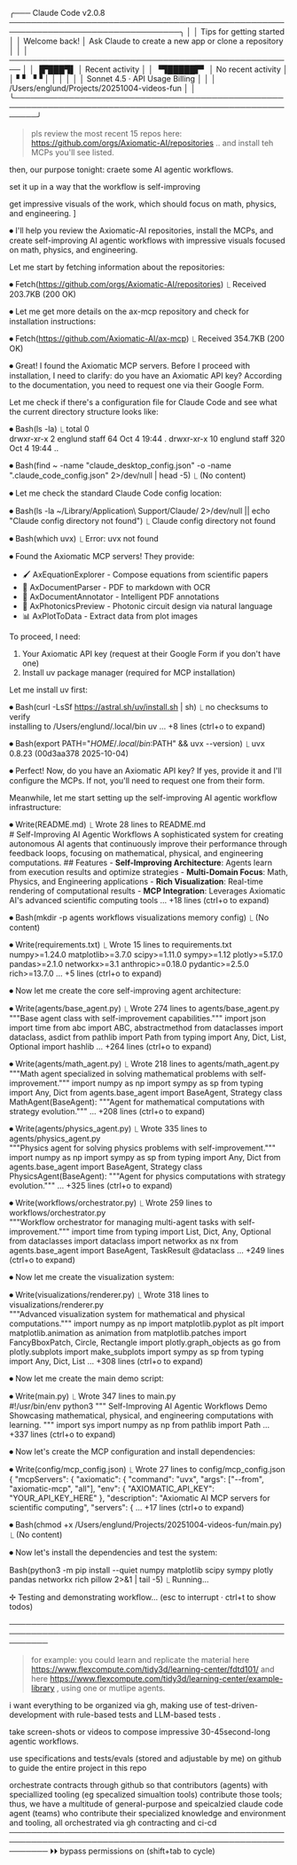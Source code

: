 
╭─── Claude Code v2.0.8 ─────────────────────────────────────────────────────────────────────────────────╮
│                                                 │ Tips for getting started                             │
│                  Welcome back!                  │ Ask Claude to create a new app or clone a repository │
│                                                 │ ──────────────────────────────────────────────────── │
│                     ▐▛███▜▌                     │ Recent activity                                      │
│                    ▝▜█████▛▘                    │ No recent activity                                   │
│                      ▘▘ ▝▝                      │                                                      │
│                                                 │                                                      │
│         Sonnet 4.5 · API Usage Billing          │                                                      │
│   /Users/englund/Projects/20251004-videos-fun   │                                                      │
╰────────────────────────────────────────────────────────────────────────────────────────────────────────╯

> pls review the most recent 15  repos here: https://github.com/orgs/Axiomatic-AI/repositories .. and 
install teh MCPs you'll see listed. 

then, our purpose tonight: craete some AI agentic workflows. 

set it up in a way that the workflow is self-improving

get impressive visuals of the work, which should focus on math, physics, and engineering. 
] 

⏺ I'll help you review the Axiomatic-AI repositories, install the MCPs, and create self-improving AI
  agentic workflows with impressive visuals focused on math, physics, and engineering.

  Let me start by fetching information about the repositories:

⏺ Fetch(https://github.com/orgs/Axiomatic-AI/repositories)
  ⎿  Received 203.7KB (200 OK)

⏺ Let me get more details on the ax-mcp repository and check for installation instructions:

⏺ Fetch(https://github.com/Axiomatic-AI/ax-mcp)
  ⎿  Received 354.7KB (200 OK)

⏺ Great! I found the Axiomatic MCP servers. Before I proceed with installation, I need to clarify: do
  you have an Axiomatic API key? According to the documentation, you need to request one via their
  Google Form.

  Let me check if there's a configuration file for Claude Code and see what the current directory
  structure looks like:

⏺ Bash(ls -la)
  ⎿  total 0                                           
     drwxr-xr-x   2 englund  staff   64 Oct  4 19:44 .
     drwxr-xr-x  10 englund  staff  320 Oct  4 19:44 ..

⏺ Bash(find ~ -name "claude_desktop_config.json" -o -name ".claude_code_config.json" 2>/dev/null | head -5)
  ⎿  (No content)

⏺ Let me check the standard Claude Code config location:

⏺ Bash(ls -la ~/Library/Application\ Support/Claude/ 2>/dev/null || echo "Claude config directory not
      found")
  ⎿  Claude config directory not found

⏺ Bash(which uvx)
  ⎿  Error: uvx not found

⏺ Found the Axiomatic MCP servers! They provide:
  - 🖌️ AxEquationExplorer - Compose equations from scientific papers
  - 📄 AxDocumentParser - PDF to markdown with OCR
  - 📝 AxDocumentAnnotator - Intelligent PDF annotations
  - 🔬 AxPhotonicsPreview - Photonic circuit design via natural language
  - 📊 AxPlotToData - Extract data from plot images

  To proceed, I need:
  1. Your Axiomatic API key (request at their Google Form if you don't have one)
  2. Install uv package manager (required for MCP installation)

  Let me install uv first:

⏺ Bash(curl -LsSf https://astral.sh/uv/install.sh | sh)
  ⎿  no checksums to verify                 
     installing to /Users/englund/.local/bin
       uv
     … +8 lines (ctrl+o to expand)

⏺ Bash(export PATH="$HOME/.local/bin:$PATH" && uvx --version)
  ⎿  uvx 0.8.23 (00d3aa378 2025-10-04)

⏺ Perfect! Now, do you have an Axiomatic API key? If yes, provide it and I'll configure the MCPs. If
  not, you'll need to request one from their form.

  Meanwhile, let me start setting up the self-improving AI agentic workflow infrastructure:

⏺ Write(README.md)
  ⎿  Wrote 28 lines to README.md                                                                      
     # Self-Improving AI Agentic Workflows
     A sophisticated system for creating autonomous AI agents that continuously improve their
     performance through feedback loops, focusing on mathematical, physical, and engineering
     computations.
     ## Features
     - **Self-Improving Architecture**: Agents learn from execution results and optimize strategies
     - **Multi-Domain Focus**: Math, Physics, and Engineering applications
     - **Rich Visualization**: Real-time rendering of computational results
     - **MCP Integration**: Leverages Axiomatic AI's advanced scientific computing tools
     … +18 lines (ctrl+o to expand)

⏺ Bash(mkdir -p agents workflows visualizations memory config)
  ⎿  (No content)

⏺ Write(requirements.txt)
  ⎿  Wrote 15 lines to requirements.txt
     numpy>=1.24.0
     matplotlib>=3.7.0
     scipy>=1.11.0
     sympy>=1.12
     plotly>=5.17.0
     pandas>=2.1.0
     networkx>=3.1
     anthropic>=0.18.0
     pydantic>=2.5.0
     rich>=13.7.0
     … +5 lines (ctrl+o to expand)

⏺ Now let me create the core self-improving agent architecture:

⏺ Write(agents/base_agent.py)
  ⎿  Wrote 274 lines to agents/base_agent.py                   
     """Base agent class with self-improvement capabilities."""
     import json
     import time
     from abc import ABC, abstractmethod
     from dataclasses import dataclass, asdict
     from pathlib import Path
     from typing import Any, Dict, List, Optional
     import hashlib
     … +264 lines (ctrl+o to expand)

⏺ Write(agents/math_agent.py)
  ⎿  Wrote 218 lines to agents/math_agent.py                                             
     """Math agent specialized in solving mathematical problems with self-improvement."""
     import numpy as np
     import sympy as sp
     from typing import Any, Dict
     from agents.base_agent import BaseAgent, Strategy
     class MathAgent(BaseAgent):
         """Agent for mathematical computations with strategy evolution."""
     … +208 lines (ctrl+o to expand)

⏺ Write(agents/physics_agent.py)
  ⎿  Wrote 335 lines to agents/physics_agent.py                             
     """Physics agent for solving physics problems with self-improvement."""
     import numpy as np
     import sympy as sp
     from typing import Any, Dict
     from agents.base_agent import BaseAgent, Strategy
     class PhysicsAgent(BaseAgent):
         """Agent for physics computations with strategy evolution."""
     … +325 lines (ctrl+o to expand)

⏺ Write(workflows/orchestrator.py)
  ⎿  Wrote 259 lines to workflows/orchestrator.py                                     
     """Workflow orchestrator for managing multi-agent tasks with self-improvement."""
     import time
     from typing import List, Dict, Any, Optional
     from dataclasses import dataclass
     import networkx as nx
     from agents.base_agent import BaseAgent, TaskResult
     @dataclass
     … +249 lines (ctrl+o to expand)

⏺ Now let me create the visualization system:

⏺ Write(visualizations/renderer.py)
  ⎿  Wrote 318 lines to visualizations/renderer.py                                  
     """Advanced visualization system for mathematical and physical computations."""
     import numpy as np
     import matplotlib.pyplot as plt
     import matplotlib.animation as animation
     from matplotlib.patches import FancyBboxPatch, Circle, Rectangle
     import plotly.graph_objects as go
     from plotly.subplots import make_subplots
     import sympy as sp
     from typing import Any, Dict, List
     … +308 lines (ctrl+o to expand)

⏺ Now let me create the main demo script:

⏺ Write(main.py)
  ⎿  Wrote 347 lines to main.py                                                    
     #!/usr/bin/env python3
     """
     Self-Improving AI Agentic Workflows Demo
     Showcasing mathematical, physical, and engineering computations with learning.
     """
     import sys
     import numpy as np
     from pathlib import Path
     … +337 lines (ctrl+o to expand)

⏺ Now let's create the MCP configuration and install dependencies:

⏺ Write(config/mcp_config.json)
  ⎿  Wrote 27 lines to config/mcp_config.json                                 
     {
       "mcpServers": {
         "axiomatic": {
           "command": "uvx",
           "args": ["--from", "axiomatic-mcp", "all"],
           "env": {
             "AXIOMATIC_API_KEY": "YOUR_API_KEY_HERE"
           },
           "description": "Axiomatic AI MCP servers for scientific computing",
           "servers": {
     … +17 lines (ctrl+o to expand)

⏺ Bash(chmod +x /Users/englund/Projects/20251004-videos-fun/main.py)
  ⎿  (No content)

⏺ Now let's install the dependencies and test the system:

  Bash(python3 -m pip install --quiet numpy matplotlib scipy sympy plotly pandas networkx rich pillow 2>&1
      | tail -5)
  ⎿  Running…

✢ Testing and demonstrating workflow… (esc to interrupt · ctrl+t to show todos)

───────────────────────────────────────────────────────────────────────────────────────────────────────────
> for example: you could learn and replicate the material here
  https://www.flexcompute.com/tidy3d/learning-center/fdtd101/ and here
  https://www.flexcompute.com/tidy3d/learning-center/example-library , using one or mutlipe agents.

  i want everything to be organized via gh, making use of test-driven-development with rule-based tests
  and LLM-based tests .

  take screen-shots or videos to compose impressive 30-45second-long agentic workflows.

  use specifications and tests/evals (stored and adjustable by me) on github to guide the entire project
  in this repo


  orchestrate contracts through github so that contributors (agents) with speciallized tooling (eg
  specalized simualtion tools) contribute those tools; thus, we have a multitude of general-purpose and
  speicalzied claude code agent (teams) who contribute their specialized knowledge and environment and
  tooling, all orchestrated via gh contracting and ci-cd 
───────────────────────────────────────────────────────────────────────────────────────────────────────────
  ⏵⏵ bypass permissions on (shift+tab to cycle)

